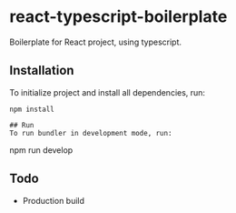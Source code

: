 # react-typescript-boilerplate
Boilerplate for React project, using typescript.

## Installation
To initialize project and install all dependencies, run:
```
npm install

## Run
To run bundler in development mode, run:
```
npm run develop

## Todo
- Production build
